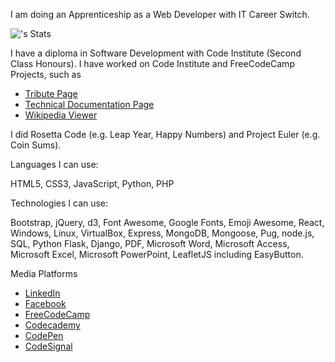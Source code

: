 


I am doing an Apprenticeship as a Web Developer with IT Career Switch.

![<username>'s Stats](https://github-readme-stats.vercel.app/api?username=derektypist&theme=vue-dark&show_icons=true&hide_border=true&count_private=true)

I have a diploma in Software Development with Code Institute (Second Class Honours).  I have worked on Code Institute and FreeCodeCamp Projects, such as

- [Tribute Page](https://derektypist.github.io/tribute-page)
- [Technical Documentation Page](https://derektypist.github.io/technical-documentation-page)
- [Wikipedia Viewer](https://derektypist.github.io/wikipedia-viewer) 

I did Rosetta Code (e.g. Leap Year, Happy Numbers) and Project Euler (e.g. Coin Sums).

Languages I can use:

HTML5, CSS3, JavaScript, Python, PHP

Technologies I can use:

Bootstrap, jQuery, d3, Font Awesome, Google Fonts, Emoji Awesome, React, Windows, Linux, VirtualBox, Express, MongoDB, Mongoose, Pug, node.js, SQL, Python Flask, Django, PDF, Microsoft Word, Microsoft Access, Microsoft Excel, Microsoft PowerPoint, LeafletJS including EasyButton.

Media Platforms

- [LinkedIn](https://www.linkedin.com/in/derekdhammaloka)
- [Facebook](https://www.facebook.com/derek.dhammaloka)
- [FreeCodeCamp](https://www.freecodecamp.org/fcc12d037b9-dabe-4f48-8d36-5b872fa05c24)
- [Codecademy](https://www.codecademy.com/profiles/web7171240187)
- [CodePen](https://codepen.io/derektypist)
- [CodeSignal](https://learn.codesignal.com/profile/cm34eics00015v79eftr7cvuy)

<!---
derektypist/derektypist is a ✨ special ✨ repository because its `README.md` (this file) appears on your GitHub profile.
You can click the Preview link to take a look at your changes.
--->
